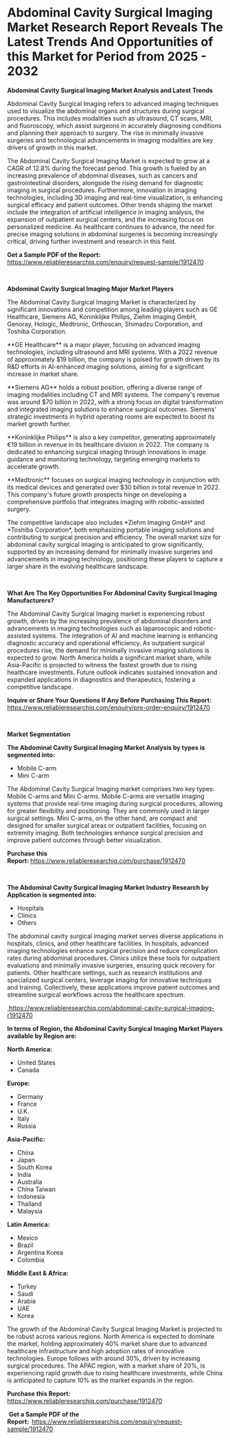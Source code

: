 <p><h1>Abdominal Cavity Surgical Imaging Market Research Report Reveals The Latest Trends And Opportunities of this Market for Period from 2025 - 2032</h1></p><p><strong>Abdominal Cavity Surgical Imaging Market Analysis and Latest Trends</strong></p>
<p><p>Abdominal Cavity Surgical Imaging refers to advanced imaging techniques used to visualize the abdominal organs and structures during surgical procedures. This includes modalities such as ultrasound, CT scans, MRI, and fluoroscopy, which assist surgeons in accurately diagnosing conditions and planning their approach to surgery. The rise in minimally invasive surgeries and technological advancements in imaging modalities are key drivers of growth in this market. </p><p>The Abdominal Cavity Surgical Imaging Market is expected to grow at a CAGR of 12.8% during the forecast period. This growth is fueled by an increasing prevalence of abdominal diseases, such as cancers and gastrointestinal disorders, alongside the rising demand for diagnostic imaging in surgical procedures. Furthermore, innovation in imaging technologies, including 3D imaging and real-time visualization, is enhancing surgical efficacy and patient outcomes. Other trends shaping the market include the integration of artificial intelligence in imaging analysis, the expansion of outpatient surgical centers, and the increasing focus on personalized medicine. As healthcare continues to advance, the need for precise imaging solutions in abdominal surgeries is becoming increasingly critical, driving further investment and research in this field.</p></p>
<p><strong>Get a Sample PDF of the Report:&nbsp;</strong> <a href="https://www.reliableresearchiq.com/enquiry/request-sample/1912470?utm_campaign=1082&utm_medium=2&utm_source=Github&utm_content=ia&utm_term=13042025&utm_id=abdominal-cavity-surgical-imaging">https://www.reliableresearchiq.com/enquiry/request-sample/1912470</a></p>
<p>&nbsp;</p>
<p><strong>Abdominal Cavity Surgical Imaging Major Market Players</strong></p>
<p><p>The Abdominal Cavity Surgical Imaging Market is characterized by significant innovations and competition among leading players such as GE Healthcare, Siemens AG, Koninklijke Philips, Ziehm Imaging GmbH, Genoray, Hologic, Medtronic, Orthoscan, Shimadzu Corporation, and Toshiba Corporation. </p><p>**GE Healthcare** is a major player, focusing on advanced imaging technologies, including ultrasound and MRI systems. With a 2022 revenue of approximately $19 billion, the company is poised for growth driven by its R&D efforts in AI-enhanced imaging solutions, aiming for a significant increase in market share.</p><p>**Siemens AG** holds a robust position, offering a diverse range of imaging modalities including CT and MRI systems. The company's revenue was around $70 billion in 2022, with a strong focus on digital transformation and integrated imaging solutions to enhance surgical outcomes. Siemens' strategic investments in hybrid operating rooms are expected to boost its market growth further.</p><p>**Koninklijke Philips** is also a key competitor, generating approximately €19 billion in revenue in its healthcare division in 2022. The company is dedicated to enhancing surgical imaging through innovations in image guidance and monitoring technology, targeting emerging markets to accelerate growth.</p><p>**Medtronic** focuses on surgical imaging technology in conjunction with its medical devices and generated over $30 billion in total revenue in 2022. This company's future growth prospects hinge on developing a comprehensive portfolio that integrates imaging with robotic-assisted surgery.</p><p>The competitive landscape also includes *Ziehm Imaging GmbH* and *Toshiba Corporation*, both emphasizing portable imaging solutions and contributing to surgical precision and efficiency. The overall market size for abdominal cavity surgical imaging is anticipated to grow significantly, supported by an increasing demand for minimally invasive surgeries and advancements in imaging technology, positioning these players to capture a larger share in the evolving healthcare landscape.</p></p>
<p>&nbsp;</p>
<p><strong>What Are The Key Opportunities For Abdominal Cavity Surgical Imaging Manufacturers?</strong></p>
<p><p>The Abdominal Cavity Surgical Imaging market is experiencing robust growth, driven by the increasing prevalence of abdominal disorders and advancements in imaging technologies such as laparoscopic and robotic-assisted systems. The integration of AI and machine learning is enhancing diagnostic accuracy and operational efficiency. As outpatient surgical procedures rise, the demand for minimally invasive imaging solutions is expected to grow. North America holds a significant market share, while Asia-Pacific is projected to witness the fastest growth due to rising healthcare investments. Future outlook indicates sustained innovation and expanded applications in diagnostics and therapeutics, fostering a competitive landscape.</p></p>
<p><strong>Inquire or Share Your Questions If Any Before Purchasing This Report:</strong> <a href="https://www.reliableresearchiq.com/enquiry/pre-order-enquiry/1912470?utm_campaign=1082&utm_medium=2&utm_source=Github&utm_content=ia&utm_term=13042025&utm_id=abdominal-cavity-surgical-imaging">https://www.reliableresearchiq.com/enquiry/pre-order-enquiry/1912470</a></p>
<p>&nbsp;</p>
<p><strong>Market Segmentation</strong></p>
<p><strong>The Abdominal Cavity Surgical Imaging Market Analysis by types is segmented into:</strong></p>
<p><ul><li>Mobile C-arm</li><li>Mini C-arm</li></ul></p>
<p><p>The Abdominal Cavity Surgical Imaging market comprises two key types: Mobile C-arms and Mini C-arms. Mobile C-arms are versatile imaging systems that provide real-time imaging during surgical procedures, allowing for greater flexibility and positioning. They are commonly used in larger surgical settings. Mini C-arms, on the other hand, are compact and designed for smaller surgical areas or outpatient facilities, focusing on extremity imaging. Both technologies enhance surgical precision and improve patient outcomes through better visualization.</p></p>
<p><strong>Purchase this Report:&nbsp;</strong><a href="https://www.reliableresearchiq.com/purchase/1912470?utm_campaign=1082&utm_medium=2&utm_source=Github&utm_content=ia&utm_term=13042025&utm_id=abdominal-cavity-surgical-imaging">https://www.reliableresearchiq.com/purchase/1912470</a></p>
<p>&nbsp;</p>
<p><strong>The Abdominal Cavity Surgical Imaging Market Industry Research by Application is segmented into:</strong></p>
<p><ul><li>Hospitals</li><li>Clinics</li><li>Others</li></ul></p>
<p><p>The abdominal cavity surgical imaging market serves diverse applications in hospitals, clinics, and other healthcare facilities. In hospitals, advanced imaging technologies enhance surgical precision and reduce complication rates during abdominal procedures. Clinics utilize these tools for outpatient evaluations and minimally invasive surgeries, ensuring quick recovery for patients. Other healthcare settings, such as research institutions and specialized surgical centers, leverage imaging for innovative techniques and training. Collectively, these applications improve patient outcomes and streamline surgical workflows across the healthcare spectrum.</p></p>
<p><a href="https://www.reliableresearchiq.com/abdominal-cavity-surgical-imaging-r1912470?utm_campaign=1082&utm_medium=2&utm_source=Github&utm_content=ia&utm_term=13042025&utm_id=abdominal-cavity-surgical-imaging">&nbsp;https://www.reliableresearchiq.com/abdominal-cavity-surgical-imaging-r1912470</a></p>
<p><strong>In terms of Region, the Abdominal Cavity Surgical Imaging Market Players available by Region are:</strong></p>
<p>
    <p> <strong> North America: </strong>
        <ul>
            <li>United States</li>
            <li>Canada</li>
        </ul>
        </p> 
    <p> <strong> Europe: </strong>
        <ul>
            <li>Germany</li>
            <li>France</li>
            <li>U.K.</li>
            <li>Italy</li>
            <li>Russia</li>
        </ul>
        </p> 
    <p> <strong> Asia-Pacific: </strong>
        <ul>
            <li>China</li>
            <li>Japan</li>
            <li>South Korea</li>
            <li>India</li>
            <li>Australia</li>
            <li>China Taiwan</li>
            <li>Indonesia</li>
            <li>Thailand</li>
            <li>Malaysia</li>
        </ul>
        </p> 
    <p> <strong> Latin America: </strong>
        <ul>
            <li>Mexico</li>
            <li>Brazil</li>
            <li>Argentina Korea</li>
            <li>Colombia</li>
        </ul>
        </p> 
    <p> <strong> Middle East & Africa: </strong>
        <ul>
            <li>Turkey</li>
            <li>Saudi</li>
            <li>Arabia</li>
            <li>UAE</li>
            <li>Korea</li>
        </ul>
    </p>
    </p>
<p><p>The growth of the Abdominal Cavity Surgical Imaging Market is projected to be robust across various regions. North America is expected to dominate the market, holding approximately 40% market share due to advanced healthcare infrastructure and high adoption rates of innovative technologies. Europe follows with around 30%, driven by increasing surgical procedures. The APAC region, with a market share of 20%, is experiencing rapid growth due to rising healthcare investments, while China is anticipated to capture 10% as the market expands in the region.</p></p>
<p><strong>Purchase this Report: </strong><a href="https://www.reliableresearchiq.com/purchase/1912470?utm_campaign=1082&utm_medium=2&utm_source=Github&utm_content=ia&utm_term=13042025&utm_id=abdominal-cavity-surgical-imaging">https://www.reliableresearchiq.com/purchase/1912470</a></p>
<p>&nbsp;<strong>Get a Sample PDF of the Report:&nbsp;&nbsp;</strong><a href="https://www.reliableresearchiq.com/enquiry/request-sample/1912470?utm_campaign=1082&utm_medium=2&utm_source=Github&utm_content=ia&utm_term=13042025&utm_id=abdominal-cavity-surgical-imaging">https://www.reliableresearchiq.com/enquiry/request-sample/1912470</a></p>
<p><strong></strong></p>
<p><p></p><p></p><p></p></p>